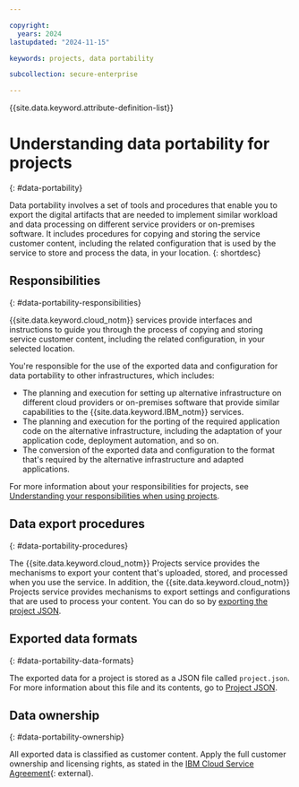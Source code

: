 ```yaml
---

copyright:
  years: 2024
lastupdated: "2024-11-15"

keywords: projects, data portability

subcollection: secure-enterprise

---
```


{{site.data.keyword.attribute-definition-list}}


# Understanding data portability for projects
{: #data-portability}



Data portability involves a set of tools and procedures that enable you to export the digital artifacts that are needed to implement similar workload and data processing on different service providers or on-premises software. It includes procedures for copying and storing the service customer content, including the related configuration that is used by the service to store and process the data, in your location.
{: shortdesc}

## Responsibilities
{: #data-portability-responsibilities}

{{site.data.keyword.cloud_notm}} services provide interfaces and instructions to guide you through the process of copying and storing service customer content, including the related configuration, in your selected location.

You're responsible for the use of the exported data and configuration for data portability to other infrastructures, which includes:

- The planning and execution for setting up alternative infrastructure on different cloud providers or on-premises software that provide similar capabilities to the {{site.data.keyword.IBM_notm}} services.
- The planning and execution for the porting of the required application code on the alternative infrastructure, including the adaptation of your application code, deployment automation, and so on.
- The conversion of the exported data and configuration to the format that's required by the alternative infrastructure and adapted applications.

For more information about your responsibilities for projects, see [Understanding your responsibilities when using projects](/docs/secure-enterprise?topic=secure-enterprise-responsibilities-projects).

## Data export procedures
{: #data-portability-procedures}

The {{site.data.keyword.cloud_notm}} Projects service provides the mechanisms to export your content that's uploaded, stored, and processed when you use the service. In addition, the {{site.data.keyword.cloud_notm}} Projects service provides mechanisms to export settings and configurations that are used to process your content. You can do so by [exporting the project JSON](/docs/secure-enterprise?topic=secure-enterprise-json-project&interface=ui#json-export). 

## Exported data formats
{: #data-portability-data-formats}



The exported data for a project is stored as a JSON file called `project.json`. For more information about this file and its contents, go to [Project JSON](/docs/secure-enterprise?topic=secure-enterprise-json-project&interface=ui).



## Data ownership
{: #data-portability-ownership}

All exported data is classified as customer content. Apply the full customer ownership and licensing rights, as stated in the [IBM Cloud Service Agreement](https://www.ibm.com/terms/?id=Z126-6304_WS){: external}.
